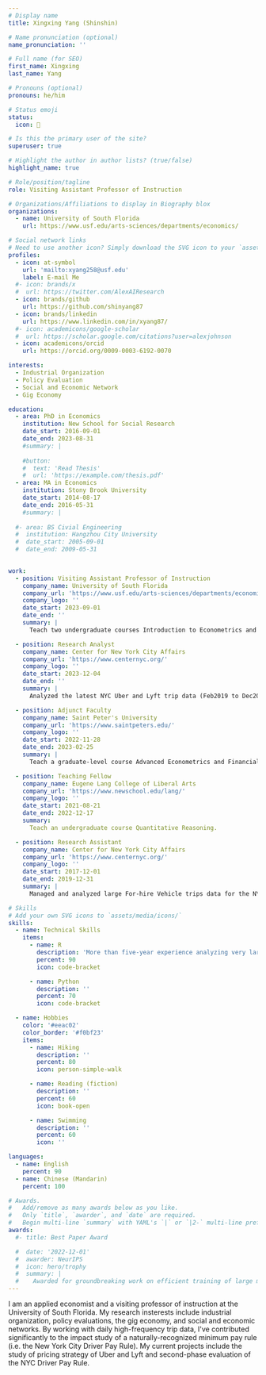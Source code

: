 ```yaml
---
# Display name
title: Xingxing Yang (Shinshin)

# Name pronunciation (optional)
name_pronunciation: ''

# Full name (for SEO)
first_name: Xingxing
last_name: Yang

# Pronouns (optional)
pronouns: he/him

# Status emoji
status:
  icon: 🛫

# Is this the primary user of the site?
superuser: true

# Highlight the author in author lists? (true/false)
highlight_name: true

# Role/position/tagline
role: Visiting Assistant Professor of Instruction

# Organizations/Affiliations to display in Biography blox
organizations:
  - name: University of South Florida
    url: https://www.usf.edu/arts-sciences/departments/economics/

# Social network links
# Need to use another icon? Simply download the SVG icon to your `assets/media/icons/` folder.
profiles:
  - icon: at-symbol
    url: 'mailto:xyang258@usf.edu'
    label: E-mail Me
  #- icon: brands/x
  #  url: https://twitter.com/AlexAIResearch
  - icon: brands/github
    url: https://github.com/shinyang87
  - icon: brands/linkedin
    url: https://www.linkedin.com/in/xyang87/
  #- icon: academicons/google-scholar
  #  url: https://scholar.google.com/citations?user=alexjohnson
  - icon: academicons/orcid
    url: https://orcid.org/0009-0003-6192-0070

interests:
  - Industrial Organization
  - Policy Evaluation
  - Social and Economic Network
  - Gig Economy

education:
  - area: PhD in Economics
    institution: New School for Social Research
    date_start: 2016-09-01
    date_end: 2023-08-31
    #summary: |
      
    #button:
    #  text: 'Read Thesis'
    #  url: 'https://example.com/thesis.pdf'
  - area: MA in Economics
    institution: Stony Brook University
    date_start: 2014-08-17
    date_end: 2016-05-31
    #summary: |
      
  #- area: BS Civial Engineering
  #  institution: Hangzhou City University
  #  date_start: 2005-09-01
  #  date_end: 2009-05-31
    

work:
  - position: Visiting Assistant Professor of Instruction
    company_name: University of South Florida
    company_url: 'https://www.usf.edu/arts-sciences/departments/economics/'
    company_logo: ''
    date_start: 2023-09-01
    date_end: ''
    summary: |
      Teach two undergraduate courses Introduction to Econometrics and Introduction to Mathematical Economics.

  - position: Research Analyst
    company_name: Center for New York City Affairs
    company_url: 'https://www.centernyc.org/'
    company_logo: ''
    date_start: 2023-12-04
    date_end: ''
    summary: |
      Analyzed the latest NYC Uber and Lyft trip data (Feb2019 to Dec2024) for the second-phase evaluation of the nationally-recognized NYC Minimum Driver Income Rule

  - position: Adjunct Faculty
    company_name: Saint Peter's University
    company_url: 'https://www.saintpeters.edu/'
    company_logo: ''
    date_start: 2022-11-28
    date_end: 2023-02-25
    summary: |
      Teach a graduate-level course Advanced Econometrics and Financial Modeling.

  - position: Teaching Fellow
    company_name: Eugene Lang College of Liberal Arts
    company_url: 'https://www.newschool.edu/lang/'
    company_logo: ''
    date_start: 2021-08-21
    date_end: 2022-12-17
    summary: 
      Teach an undergraduate course Quantitative Reasoning.

  - position: Research Assistant
    company_name: Center for New York City Affairs
    company_url: 'https://www.centernyc.org/'
    company_logo: ''
    date_start: 2017-12-01
    date_end: 2019-12-31
    summary: |
      Managed and analyzed large For-hire Vehicle trips data for the NYC TLC-commissioned project, which assesses the economic impact of the proposed NYC minimum driver income rule. Conducted analysis of drive earning and working time for selected data period; derived driver expense estimates based on survey data. 

# Skills
# Add your own SVG icons to `assets/media/icons/`
skills:
  - name: Technical Skills
    items:
      - name: R
        description: 'More than five-year experience analyzing very large longitudinal data with R'
        percent: 90
        icon: code-bracket

      - name: Python
        description: ''
        percent: 70
        icon: code-bracket

  - name: Hobbies
    color: '#eeac02'
    color_border: '#f0bf23'
    items:
      - name: Hiking
        description: ''
        percent: 80
        icon: person-simple-walk

      - name: Reading (fiction)
        description: ''
        percent: 60
        icon: book-open

      - name: Swimming
        description: ''
        percent: 60
        icon: ''

languages:
  - name: English
    percent: 90
  - name: Chinese (Mandarin)
    percent: 100

# Awards.
#   Add/remove as many awards below as you like.
#   Only `title`, `awarder`, and `date` are required.
#   Begin multi-line `summary` with YAML's `|` or `|2-` multi-line prefix and indent 2 spaces below.
awards:
  #- title: Best Paper Award

  #  date: '2022-12-01'
  #  awarder: NeurIPS
  #  icon: hero/trophy
  #  summary: |
  #    Awarded for groundbreaking work on efficient training of large models. 
---
```


I am an applied economist and a visiting professor of instruction at the University of South Florida. My research insterests include industrial organization, policy evaluations, the gig economy, and social and economic networks. By working with daily high-frequency trip data, I've contributed significantly to the impact study of a naturally-recognized minimum pay rule (i.e. the New York City Driver Pay Rule). My current projects include the study of pricing strategy of Uber and Lyft and second-phase evaluation of the NYC Driver Pay Rule.
